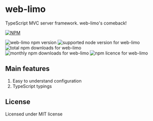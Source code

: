 # web-limo

TypeScript MVC server framework.
web-limo's comeback!

[![NPM](https://nodei.co/npm/web-limo.png?downloads=true&downloadRank=true&stars=true)](https://nodei.co/npm/web-limo/)

![web-limo npm version](https://img.shields.io/npm/v/web-limo.svg) ![supported node version for web-limo](https://img.shields.io/node/v/web-limo.svg) ![total npm downloads for web-limo](https://img.shields.io/npm/dt/web-limo.svg) ![monthly npm downloads for web-limo](https://img.shields.io/npm/dm/web-limo.svg) ![npm licence for web-limo](https://img.shields.io/npm/l/web-limo.svg)

## Main features

1. Easy to understand configuration
2. TypeScript typings

## License

Licensed under MIT license
